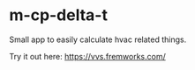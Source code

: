 # m-cp-delta-t
Small app to easily calculate hvac related things.

Try it out here: https://vvs.fremworks.com/
